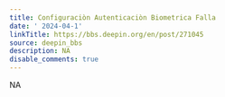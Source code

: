 ```yaml
---
title: Configuraciòn Autenticaciòn Biometrica Falla
date: ' 2024-04-1'
linkTitle: https://bbs.deepin.org/en/post/271045
source: deepin_bbs
description: NA
disable_comments: true
---
```

NA
